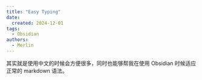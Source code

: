 ```yaml
---
title: "Easy Typing"
date:
  created: 2024-12-01
tags:
  - Obsidian
authors:
  - Merlin
---
```


其实就是使用中文的时候会方便很多，同时也能够帮我在使用 Obsidian 时候适应正常的 markdown 语法。

